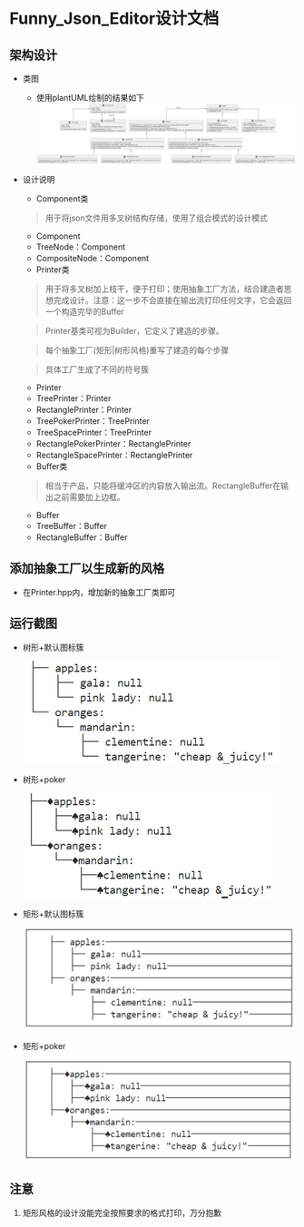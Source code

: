 # Funny_Json_Editor设计文档

## 架构设计

- 类图

  - 使用plantUML绘制的结果如下
    ![alt text](image/image-0.png)
- 设计说明

  - Component类

  > 用于将json文件用多叉树结构存储，使用了组合模式的设计模式
  >

  - Component
  - TreeNode：Component
  - CompositeNode：Component
  - Printer类

  > 用于将多叉树加上枝干，便于打印；使用抽象工厂方法，结合建造者思想完成设计。注意：这一步不会直接在输出流打印任何文字，它会返回一个构造完毕的Buffer
  >

  > Printer基类可视为Builder，它定义了建造的步骤。
  >

  > 每个抽象工厂(矩形|树形风格)重写了建造的每个步骤
  >

  > 具体工厂生成了不同的符号簇
  >

  - Printer
  - TreePrinter：Printer
  - RectanglePrinter：Printer
  - TreePokerPrinter：TreePrinter
  - TreeSpacePrinter：TreePrinter
  - RectanglePokerPrinter：RectanglePrinter
  - RectangleSpacePrinter：RectanglePrinter
  - Buffer类

  > 相当于产品，只能将缓冲区的内容放入输出流。RectangleBuffer在输出之前需要加上边框。
  >

  - Buffer
  - TreeBuffer：Buffer
  - RectangleBuffer：Buffer

## 添加抽象工厂以生成新的风格
- 在Printer.hpp内，增加新的抽象工厂类即可

## 运行截图

- 树形+默认图标簇

  ![alt text](image/image-1.png)
- 树形+poker

  ![alt text](image/image-2.png)
- 矩形+默认图标簇

  ![1717318140585](image/image-3.png)
- 矩形+poker

  ![1717318168633](image/image-4.png)

## 注意

1. 矩形风格的设计没能完全按照要求的格式打印，万分抱歉
